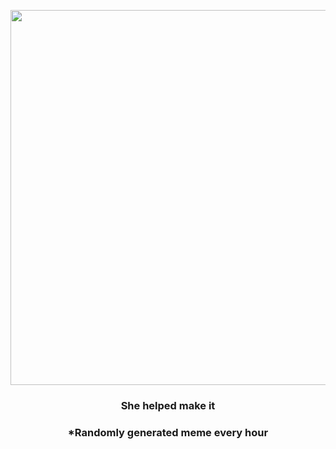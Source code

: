<p align="center">
        <img src="https://i.redd.it/lzvcqa23anm91.gif" width="600" height="600">
        </p>
        <h3 align="center">She helped make it</h3>
        <h3 align="center">*Randomly generated meme every hour</h3>
    